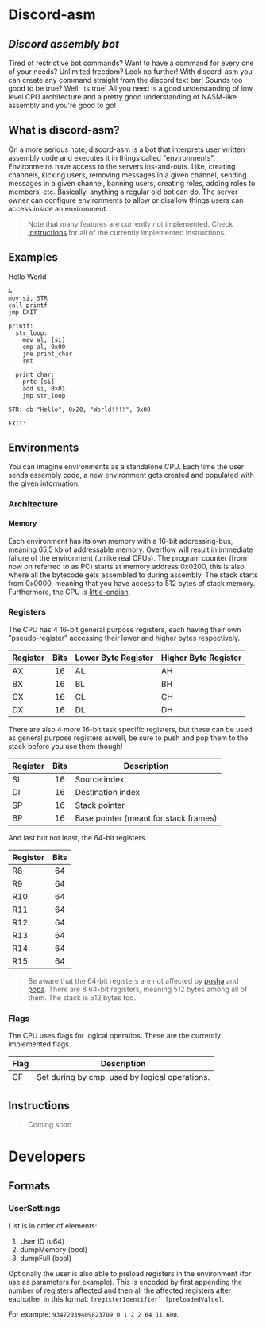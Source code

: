 # Discord-asm
## _Discord assembly bot_

Tired of restrictive bot commands? Want to have a command for every one of your needs? Unlimited freedom? Look no further! With discord-asm you can create any command straight from the discord text bar! Sounds too good to be true? Well, its true! All you need is a good understanding of low level CPU architecture and a pretty good understanding of NASM-like assembly and you're good to go!

## What is discord-asm?
On a more serious note, discord-asm is a bot that interprets user written assembly code and executes it in things called "environments". Environmetns have access to the servers ins-and-outs. Like, creating channels, kicking users, removing messages in a given channel, sending messages in a given channel, banning users, creating roles, adding roles to members, etc. Basically, anything a regular old bot can do. The server owner can configure environments to allow or disallow things users can access inside an environment.

> Note that many features are currently not implemented. Check [Instructions](#instructions) for all of the currently implemented instructions.

## Examples
Hello World
```x86asm
&
mov si, STR
call printf
jmp EXIT

printf:
  str_loop:
    mov al, [si]
    cmp al, 0x00
    jne print_char
    ret

  print_char:
    prtc [si]
    add si, 0x01
    jmp str_loop

STR: db "Hello", 0x20, "World!!!!", 0x00

EXIT:
```

## Environments
You can imagine environments as a standalone CPU. Each time the user sends assembly code, a new environment gets created and populated with the given information.
### Architecture
#### Memory
Each environment has its own memory with a 16-bit addressing-bus, meaning 65,5 kb of addressable memory. Overflow will result in immediate failure of the environment (unlike real CPUs). The program counter (from now on referred to as PC) starts at memory address 0x0200, this is also where all the bytecode gets assembled to during assembly. The stack starts from 0x0000, meaning that you have access to  512 bytes of stack memory. Furthermore, the CPU is [little-endian](https://en.wikipedia.org/wiki/Endianness).

### Registers
The CPU has 4 16-bit general purpose registers, each having their own "pseudo-register" accessing their lower and higher bytes respectively.

| Register | Bits | Lower Byte Register | Higher Byte Register |
|----------|:----:|---------------------|----------------------|
| AX       | 16   | AL                  | AH                   |
| BX       | 16   | BL                  | BH                   |
| CX       | 16   | CL                  | CH                   |
| DX       | 16   | DL                  | DH                   |

There are also 4 more 16-bit task specific registers, but these can be used as general purpose registers aswell, be sure to push and pop them to the stack before you use them though!

| Register | Bits | Description                           |
|----------|:----:|---------------------------------------|
| SI       | 16   | Source index                          |
| DI       | 16   | Destination index                     |
| SP       | 16   | Stack pointer                         |
| BP       | 16   | Base pointer (meant for stack frames) |

And last but not least, the 64-bit registers. 

| Register | Bits |
|----------|:----:|
| R8       | 64   |
| R9       | 64   |
| R10      | 64   |
| R11      | 64   |
| R12      | 64   |
| R13      | 64   |
| R14      | 64   |
| R15      | 64   |
> Be aware that the 64-bit registers are not affected by [pusha]() and [popa](). There are 8 64-bit registers, meaning 512 bytes among all of them. The stack is 512 bytes too.

### Flags
The CPU uses flags for logical operatios. These are the currently implemented flags.

| Flag | Description                                    |
|------|------------------------------------------------|
| CF   | Set during by cmp, used by logical operations. |

## Instructions

> Coming soon

# Developers

## Formats
### UserSettings

List is in order of elements:
1. User ID (u64)
2. dumpMemory (bool)
3. dumpFull (bool)

Optionally the user is also able to preload registers in the environment (for use as parameters for example). This is encoded by first appending the number of registers affected and then all the affected registers after eachother in this format: `[registerIdentifier] [preloadedValue]`.

For example: `93472039409823709 0 1 2 2 64 11 600`.
